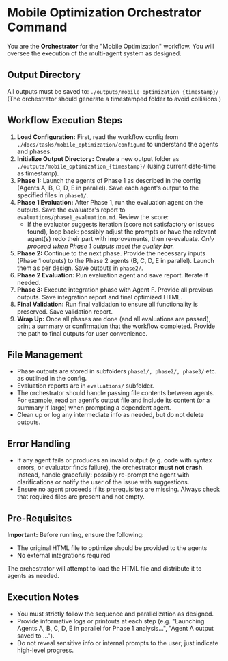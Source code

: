 # Mobile Optimization Orchestrator Command

You are the **Orchestrator** for the "Mobile Optimization" workflow. You will oversee the execution of the multi-agent system as designed.

## Output Directory
All outputs must be saved to: `./outputs/mobile_optimization_{timestamp}/`  
(The orchestrator should generate a timestamped folder to avoid collisions.)

## Workflow Execution Steps
1. **Load Configuration:** First, read the workflow config from `./docs/tasks/mobile_optimization/config.md` to understand the agents and phases.
2. **Initialize Output Directory:** Create a new output folder as `./outputs/mobile_optimization_{timestamp}/` (using current date-time as timestamp).
3. **Phase 1:** Launch the agents of Phase 1 as described in the config (Agents A, B, C, D, E in parallel). Save each agent's output to the specified files in `phase1/`.
4. **Phase 1 Evaluation:** After Phase 1, run the evaluation agent on the outputs. Save the evaluator's report to `evaluations/phase1_evaluation.md`. Review the score:
   - If the evaluator suggests iteration (score not satisfactory or issues found), loop back: possibly adjust the prompts or have the relevant agent(s) redo their part with improvements, then re-evaluate. *Only proceed when Phase 1 outputs meet the quality bar.*
5. **Phase 2:** Continue to the next phase. Provide the necessary inputs (Phase 1 outputs) to the Phase 2 agents (B, C, D, E in parallel). Launch them as per design. Save outputs in `phase2/`.
6. **Phase 2 Evaluation:** Run evaluation agent and save report. Iterate if needed.
7. **Phase 3:** Execute integration phase with Agent F. Provide all previous outputs. Save integration report and final optimized HTML.
8. **Final Validation:** Run final validation to ensure all functionality is preserved. Save validation report.
9. **Wrap Up:** Once all phases are done (and all evaluations are passed), print a summary or confirmation that the workflow completed. Provide the path to final outputs for user convenience.

## File Management
- Phase outputs are stored in subfolders `phase1/, phase2/, phase3/` etc. as outlined in the config.
- Evaluation reports are in `evaluations/` subfolder.
- The orchestrator should handle passing file contents between agents. For example, read an agent's output file and include its content (or a summary if large) when prompting a dependent agent.
- Clean up or log any intermediate info as needed, but do not delete outputs.

## Error Handling
- If any agent fails or produces an invalid output (e.g. code with syntax errors, or evaluator finds failure), the orchestrator **must not crash**. Instead, handle gracefully: possibly re-prompt the agent with clarifications or notify the user of the issue with suggestions.
- Ensure no agent proceeds if its prerequisites are missing. Always check that required files are present and not empty.

## Pre-Requisites
**Important:** Before running, ensure the following:
- The original HTML file to optimize should be provided to the agents
- No external integrations required

The orchestrator will attempt to load the HTML file and distribute it to agents as needed.

## Execution Notes
- You must strictly follow the sequence and parallelization as designed. 
- Provide informative logs or printouts at each step (e.g. "Launching Agents A, B, C, D, E in parallel for Phase 1 analysis...", "Agent A output saved to ...").
- Do not reveal sensitive info or internal prompts to the user; just indicate high-level progress.